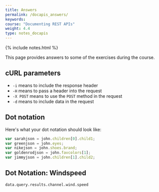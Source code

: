 ```yaml
---
title: Answers
permalink: /docapis_answers/
keywords: 
course: "Documenting REST APIs"
weight: 4.4
type: notes_docapis
---
```

{% include notes.html %}

This page provides answers to some of the exercises during the course.

<h2 id="curlParameters">cURL parameters</h2>

* `-i` means to include the response header</li>
* `-H` means to pass a header into the request</li>
* `-X POST` means to use the `POST` method in the request</li>
* `-d` means to include data in the request</li>

<h2 id="dotNotation">Dot notation</h2>

Here's what your dot notation should look like:

```js
var sarahjson = john.children[0].child1;
var greenjson = john.eyes;
var nikejson = john.shoes.brand;
var goldenrodjson = john.favcolors[1];
var jimmyjson = john.children[1].child2;
```

<h2 id="dotNotationWindSpeed">Dot Notation: Windspeed</h2>

```data.query.results.channel.wind.speed```
